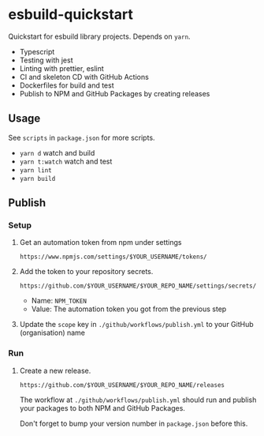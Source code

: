 # esbuild-quickstart

Quickstart for esbuild library projects. Depends on `yarn`.

- Typescript
- Testing with jest
- Linting with prettier, eslint
- CI and skeleton CD with GitHub Actions
- Dockerfiles for build and test
- Publish to NPM and GitHub Packages by creating releases

## Usage

See `scripts` in `package.json` for more scripts.

- `yarn d` watch and build
- `yarn t:watch` watch and test
- `yarn lint`
- `yarn build`

## Publish

### Setup

1. Get an automation token from npm under settings

   ```
   https://www.npmjs.com/settings/$YOUR_USERNAME/tokens/
   ```

2. Add the token to your repository secrets.

   ```
   https://github.com/$YOUR_USERNAME/$YOUR_REPO_NAME/settings/secrets/actions/new
   ```

   - Name: `NPM_TOKEN`
   - Value: The automation token you got from the previous step

3. Update the `scope` key in `./github/workflows/publish.yml` to your GitHub (organisation) name

### Run

1. Create a new release.

   ```
   https://github.com/$YOUR_USERNAME/$YOUR_REPO_NAME/releases
   ```

   The workflow at `./github/workflows/publish.yml` should run and publish your packages to both NPM and GitHub Packages.

   Don't forget to bump your version number in `package.json` before this.
